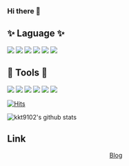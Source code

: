 ### Hi there 👋

## ✨ Laguage ✨
<div align="left">
	<img src="https://img.shields.io/badge/HTML5-E34F26?style=flat&logo=HTML5&logoColor=white" />
	<img src="https://img.shields.io/badge/CSS3-1572B6?style=flat&logo=CSS3&logoColor=white" />
	<img src="https://img.shields.io/badge/JavaScript-F7DF1E?style=flat&logo=JavaScript&logoColor=white"/>
	<img src="https://img.shields.io/badge/jQuery-0769AD?style=flat&logo=jQuery&logoColor=white"/>
	<img src="https://img.shields.io/badge/Sass-CC6699?style=flat&logo=Sass&logoColor=white"/>
	<img src="https://img.shields.io/badge/React-61DAFB?style=flat&logo=React&logoColor=white"/>
<!-- 	<img src="https://img.shields.io/badge/vuejs-4FC08D?style=flat&logo=vuedotjs&logoColor=white"/> -->
</div>

## 🔧 Tools 🔧
<div align="left">
	<img src="https://img.shields.io/badge/visualstudiocode-007ACC?style=flat&logo=visualstudiocode&logoColor=white"/>
	<img src="https://img.shields.io/badge/codepen-000000?style=flat&logo=codepen&logoColor=white"/>
	<img src="https://img.shields.io/badge/adobephotoshop-31A8FF?style=flat&logo=adobephotoshop&logoColor=white"/>
	<img src="https://img.shields.io/badge/adobeillustrator-FF9A00?style=flat&logo=adobeillustrator&logoColor=white"/>
	<img src="https://img.shields.io/badge/adobelightroom-31A8FF?style=flat&logo=adobelightroom&logoColor=white"/>
	<img src="https://img.shields.io/badge/figma-F24E1E?style=flat&logo=figma&logoColor=white"/>
</div>

[![Hits](https://hits.seeyoufarm.com/api/count/incr/badge.svg?url=https%3A%2F%2Fgithub.com%2Fkkt9102%2Fhit-counter&count_bg=%2379C83D&title_bg=%23555555&icon=&icon_color=%23E7E7E7&title=hits&edge_flat=false)](https://hits.seeyoufarm.com)                 

![kkt9102's github stats](https://github-readme-stats.vercel.app/api?username=kkt9102&show_icons=true)


## Link
<div align="center">
	<a href="https://kkt102.tistory.com/" target="_blank">Blog</a>
</div>

<!--
**kkt9102/kkt9102** is a ✨ _special_ ✨ repository because its `README.md` (this file) appears on your GitHub profile.

Here are some ideas to get you started:

- 🔭 I’m currently working on ...
- 🌱 I’m currently learning ...
- 👯 I’m looking to collaborate on ...
- 🤔 I’m looking for help with ...
- 💬 Ask me about ...
- 📫 How to reach me: ...
- 😄 Pronouns: ...
- ⚡ Fun fact: ...
-->
